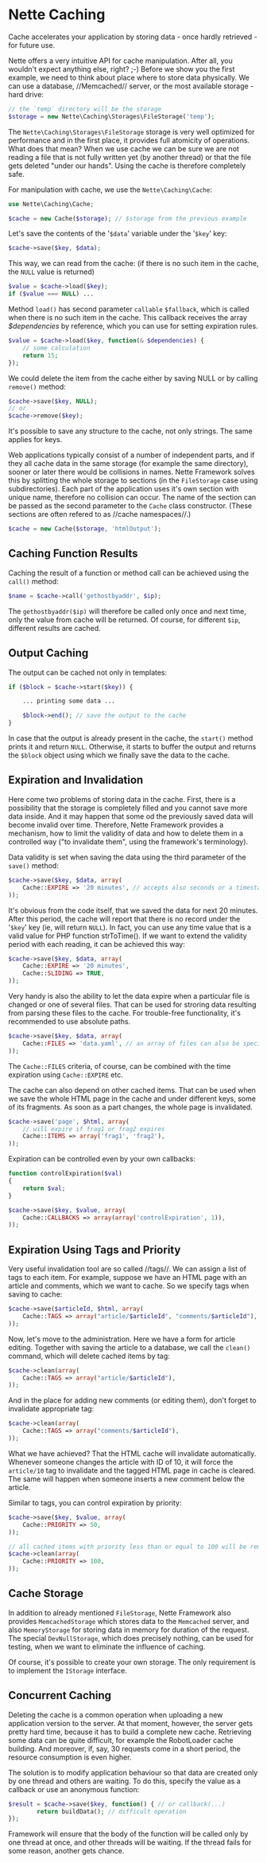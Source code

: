 Nette Caching
=============

Cache accelerates your application by storing data - once hardly retrieved - for future use.

Nette offers a very intuitive API for cache manipulation. After all, you wouldn't expect anything else, right? ;-)
Before we show you the first example, we need to think about place where to store data physically. We can use a database, //Memcached// server,
or the most available storage - hard drive:

```php
// the `temp` directory will be the storage
$storage = new Nette\Caching\Storages\FileStorage('temp');
```

The `Nette\Caching\Storages\FileStorage` storage is very well optimized for performance and in the first place,
it provides full atomicity of operations. What does that mean? When we use cache we can be sure we are not reading a file that is not fully
written yet (by another thread) or that the file gets deleted "under our hands". Using the cache is therefore completely safe.

For manipulation with cache, we use the `Nette\Caching\Cache`:

```php
use Nette\Caching\Cache;

$cache = new Cache($storage); // $storage from the previous example
```

Let's save the contents of the '`$data`' variable under the '`$key`' key:

```php
$cache->save($key, $data);
```

This way, we can read from the cache: (if there is no such item in the cache, the `NULL` value is returned)

```php
$value = $cache->load($key);
if ($value === NULL) ...
```

Method `load()` has second parameter `callable` `$fallback`, which is called when there is no such item in the cache. This callback receives the array *$dependencies* by reference, which you can use for setting expiration rules.

```php
$value = $cache->load($key, function(& $dependencies) {
	// some calculation
	return 15;
});
```

We could delete the item from the cache either by saving NULL or by calling `remove()` method:

```php
$cache->save($key, NULL);
// or
$cache->remove($key);
```

It's possible to save any structure to the cache, not only strings. The same applies for keys.


Web applications typically consist of a number of independent parts, and if they all cache data in the same storage (for example the same directory),
sooner or later there would be collisions in names. Nette Framework solves this by splitting the whole storage to sections
(in the `FileStorage` case using subdirectories). Each part of the application uses it's own section with unique name, therefore no collision can occur.
The name of the section can be passed as the second parameter to the `Cache` class constructor. (These sections are often refered to as //cache namespaces//.)

```php
$cache = new Cache($storage, 'htmlOutput');
```


Caching Function Results
-------------------------

Caching the result of a function or method call can be achieved using the `call()` method:

```php
$name = $cache->call('gethostbyaddr', $ip);
```

The `gethostbyaddr($ip)` will therefore be called only once and next time, only the value from cache will be returned. Of course, for different `$ip`,
different results are cached.

Output Caching
------------------

The output can be cached not only in templates:

```php
if ($block = $cache->start($key)) {

	... printing some data ...

	$block->end(); // save the output to the cache
}
```

In case that the output is already present in the cache, the `start()` method prints it and return `NULL`. Otherwise, it starts to buffer the output and
returns the `$block` object using which we finally save the data to the cache.


Expiration and Invalidation
---------------------------
Here come two problems of storing data in the cache. First, there is a possibility that the storage is completely filled and you cannot save more data inside.
And it may happen that some od the previously saved data will become invalid over time. Therefore, Nette Framework provides a mechanism,
how to limit the validity of data and how to delete them in a controlled way ("to invalidate them", using the framework's terminology).

Data validity is set when saving the data using the third parameter of the `save()` method:

```php
$cache->save($key, $data, array(
	Cache::EXPIRE => '20 minutes', // accepts also seconds or a timestamp.
));
```

It's obvious from the code itself, that we saved the data for next 20 minutes. After this period, the cache will report that there is no record
under the '`$key`' key (ie, will return `NULL`). In fact, you can use any time value that is a valid value for PHP function strToTime().
If we want to extend the validity period with each reading, it can be achieved this way:

```php
$cache->save($key, $data, array(
	Cache::EXPIRE => '20 minutes',
	Cache::SLIDING => TRUE,
));
```

Very handy is also the ability to let the data expire when a particular file is changed or one of several files.
That can be used for stroring data resulting from parsing these files to the cache. For trouble-free functionality, it's recommended to use absolute paths.

```php
$cache->save($key, $data, array(
	Cache::FILES => 'data.yaml', // an array of files can also be specified
));
```

The `Cache::FILES` criteria, of course, can be combined with the time expiration using `Cache::EXPIRE` etc.

The cache can also depend on other cached items. That can be used when we save the whole HTML page in the cache and under different keys, some of its fragments.
As soon as a part changes, the whole page is invalidated.

```php
$cache->save('page', $html, array(
	// will expire if frag1 or frag2 expires
	Cache::ITEMS => array('frag1', 'frag2'),
));
```

Expiration can be controlled even by your own callbacks:

```php
function controlExpiration($val)
{
	return $val;
}

$cache->save($key, $value, array(
	Cache::CALLBACKS => array(array('controlExpiration', 1)),
));
```


Expiration Using Tags and Priority
----------------------------------

Very useful invalidation tool are so called //tags//. We can assign a list of tags to each item. For example, suppose we have an HTML page with an article and
comments, which we want to cache. So we specify tags when saving to cache:

```php
$cache->save($articleId, $html, array(
	Cache::TAGS => array("article/$articleId", "comments/$articleId"),
));
```

Now, let's move to the administration. Here we have a form for article editing. Together with saving the article to a database, we call the `clean()` command,
which will delete cached items by tag:

```php
$cache->clean(array(
	Cache::TAGS => array("article/$articleId"),
));
```

And in the place for adding new comments (or editing them), don't forget to invalidate appropriate tag:

```php
$cache->clean(array(
	Cache::TAGS => array("comments/$articleId"),
));
```

What we have achieved? That the HTML cache will invalidate automatically. Whenever someone changes the article with ID of 10, it will force the `article/10`
tag to invalidate and the tagged HTML page in cache is cleared. The same will happen when someone inserts a new comment below the article.

Similar to tags, you can control expiration by priority:

```php
$cache->save($key, $value, array(
	Cache::PRIORITY => 50,
));

// all cached items with priority less than or equal to 100 will be removed.
$cache->clean(array(
	Cache::PRIORITY => 100,
));
```



Cache Storage
--------
In addition to already mentioned `FileStorage`, Nette Framework also provides `MemcachedStorage` which stores
data to the `Memcached` server, and also `MemoryStorage` for storing data in memory for duration of the request.
The special `DevNullStorage`, which does precisely nothing, can be used for testing, when we want to eliminate the influence of caching.

Of course, it's possible to create your own storage. The only requirement is to implement the `IStorage` interface.


Concurrent Caching
------------------

Deleting the cache is a common operation when uploading a new application version to the server. At that moment, however, the server gets pretty hard time,
because it has to build a complete new cache. Retrieving some data can be quite difficult, for example the RobotLoader cache building.
And moreover, if, say, 30 requests come in a short period, the resource consumption is even higher.

The solution is to modify application behaviour so that data are created only by one thread and others are waiting. To do this, specify the value as a callback
or use an anonymous function:

```php
$result = $cache->save($key, function() { // or callback(...)
        return buildData(); // difficult operation
});
```

Framework will ensure that the body of the function will be called only by one thread at once, and other threads will be waiting.
If the thread fails for some reason, another gets chance.
